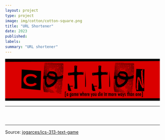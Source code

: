 ```yaml
---
layout: project
type: project
image: img/cotton/cotton-square.png
title: "URL Shortener"
date: 2023
published: 
labels:
summary: "URL shortener"
---
```


<img class="img-fluid" src="../img/cotton/cotton-header.png">


<hr>

<pre>


</pre>

<hr>

Source: <a href="https://github.com/jogarces/ics-313-text-game"><i class="large github icon "></i>jogarces/ics-313-text-game</a>
